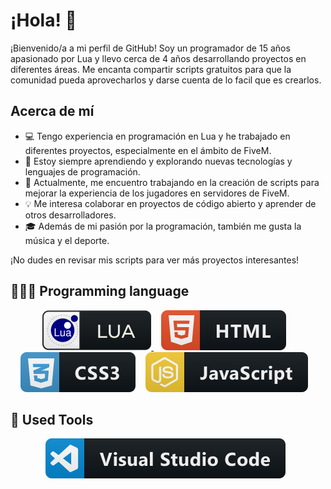# ¡Hola! 👋

¡Bienvenido/a a mi perfil de GitHub! Soy un programador de 15 años apasionado por Lua y llevo cerca de 4 años desarrollando proyectos en diferentes áreas. Me encanta compartir scripts gratuitos para que la comunidad pueda aprovecharlos y darse cuenta de lo facil que es crearlos.

## Acerca de mí

- 💻 Tengo experiencia en programación en Lua y he trabajado en diferentes proyectos, especialmente en el ámbito de FiveM.
- 🌱 Estoy siempre aprendiendo y explorando nuevas tecnologías y lenguajes de programación.
- 🔭 Actualmente, me encuentro trabajando en la creación de scripts para mejorar la experiencia de los jugadores en servidores de FiveM.
- 💡 Me interesa colaborar en proyectos de código abierto y aprender de otros desarrolladores.
- 🎓 Además de mi pasión por la programación, también me gusta la música y el deporte.

¡No dudes en revisar mis scripts para ver más proyectos interesantes!

## 👨🏻‍💻 Programming language

<p align="center">
      <a href="https://www.lua.org/home.html"><img src="https://github.com/YisusOnDev/YisusOnDev/blob/8659315da5ae39e2635e7d2c1e2a6317163e3c72/lua.svg"/>
</a>&nbsp;&nbsp;
      <img src="https://github.com/MikeCodesDotNET/ColoredBadges/blob/master/svg/dev/languages/html.svg"/>
</a>&nbsp;&nbsp;
      <img src="https://github.com/MikeCodesDotNET/ColoredBadges/blob/master/svg/dev/languages/css3.svg"/>
</a>&nbsp;&nbsp;
      <img src="https://github.com/MikeCodesDotNET/ColoredBadges/blob/master/svg/dev/languages/js.svg"/>
</a>&nbsp;&nbsp;
    </p>

## 💾 Used Tools

<p align="center">
      <a href="https://code.visualstudio.com"><img src="https://github.com/MikeCodesDotNET/ColoredBadges/blob/master/svg/dev/tools/visualstudio_code.svg"/></a>&nbsp;&nbsp;
   </p>
